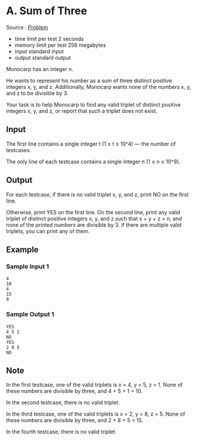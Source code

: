 # A. Sum of Three

Source : [Problem](https://codeforces.com/problemset/problem/1886/A)

- time limit per test 2 seconds
- memory limit per test 256 megabytes
- input standard input
- output standard output

Monocarp has an integer n.

He wants to represent his number as a sum of three distinct positive integers x, y, and z. Additionally, Monocarp wants none of the numbers x, y, and z to be divisible by 3.

Your task is to help Monocarp to find any valid triplet of distinct positive integers x, y, and z, or report that such a triplet does not exist.

## Input

The first line contains a single integer t (1 ≤ t ≤ 10^4) — the number of testcases.

The only line of each testcase contains a single integer n (1 ≤ n ≤ 10^9).

## Output

For each testcase, if there is no valid triplet x, y, and z, print NO on the first line.

Otherwise, print YES on the first line. On the second line, print any valid triplet of distinct positive integers x, y, and z such that x + y + z = n, and none of the printed numbers are divisible by 3. If there are multiple valid triplets, you can print any of them.

## Example

### Sample Input 1

    4
    10
    4
    15
    9

### Sample Output 1

    YES
    4 5 1
    NO
    YES
    2 8 5
    NO

## Note

In the first testcase, one of the valid triplets is x = 4, y = 5, z = 1. None of these numbers are divisible by three, and 4 + 5 + 1 = 10.

In the second testcase, there is no valid triplet.

In the third testcase, one of the valid triplets is x = 2, y = 8, z = 5. None of these numbers are divisible by three, and 2 + 8 + 5 = 15.

In the fourth testcase, there is no valid triplet.
